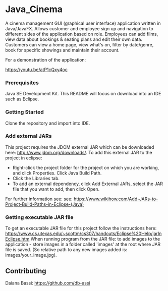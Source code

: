 # Java_Cinema

A cinema management GUI (graphical user interface) application written in Java/JavaFX.
Allows customer and employee sign up and navigation to different sides of the application based on role. Employees can add films, 
view data about bookings & seating plans and edit their own data. Customers can view a home page, view what's on, filter by date/genre, book for 
specific showings and maintain their account. 

For a demonstration of the application:

https://youtu.be/atP1cQxy4oc

### Prerequisites

Java SE Development Kit. This README will focus on download into an IDE such as Eclipse. 

### Getting Started

Clone the repository and import into IDE.

### Add external JARs

This project requires the JDOM external JAR which can be downloaded here: http://www.jdom.org/downloads/.
To add this external JAR to the project in eclipse:

<ul>
<li>Right-click the project folder for the project on which you are working, and click Properties.
Click Java Build Path.</li>
<li>Click the Libraries tab.</li>
<li>To add an external dependency, click Add External JARs, select the JAR file that you want to add, then click 
Open.</li>
</ul>

For further information see: see: https://www.wikihow.com/Add-JARs-to-Project-Build-Paths-in-Eclipse-(Java)

### Getting executable JAR file

To get an executable JAR file for this project follow the instructions here: https://www.cs.utexas.edu/~scottm/cs307/handouts/Eclipse%20Help/jarInEclipse.htm
When running program from the JAR file: to add images to the application - store images in a folder called 'images' at the root 
where JAR file is saved. (So relative path to any new images added is: images/your_image.jpg).

## Contributing
Daiana Bassi: https://github.com/db-assi




